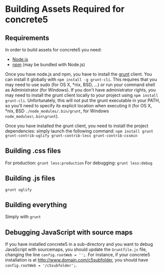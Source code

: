 # Building Assets Required for concrete5


## Requirements
In order to build assets for concrete5 you need:
- [Node.js](http://nodejs.org/)
- [npm](http://npmjs.org/) (may be bundled with Node.js)

Once you have node.js and npm, you have to install the [grunt](http://gruntjs.com/) client.
You can install it globally with `npm install -g grunt-cli`. This requires that you may need to use sudo (for OS X, *nix, BSD, …) or run your command shell as Administrator (for Windows).
If you don't have administrator rights, you may need to install the grunt client locally to your project using `npm install grunt-cli`.
Unfortunately, this will not put the grunt executable in your PATH, so you'll need to specify its explicit location when executing it (for OS X, *nix, BSD `./node_modules/.bin/grunt`, for Windows `node_modules\.bin\grunt`).

Once you have installed the grunt client, you need to install the project dependencies: simply launch the following command: `npm install grunt grunt-contrib-uglify grunt-contrib-less grunt-contrib-cssmin` 


## Building .css files

For production: `grunt less:production`
For debugging: `grunt less:debug`


## Building .js files

`grunt uglify`


## Building everything

Simply with `grunt`


## Debugging JavaScript with source maps

If you have installed concrete5 in a sub-directory and you want to debug JavaScript with sourcemaps, you should update the `Gruntfile.js` file, changing the line `config.rootWeb = '';`.
For instance, if your concrete5 installation is at http://www.domain.com/c5subfolder, you should have `config.rootWeb = '/c5subfolder';`.
